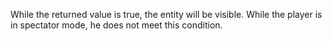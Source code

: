 While the returned value is true, the entity will be visible.
While the player is in spectator mode, he does not meet this condition.
